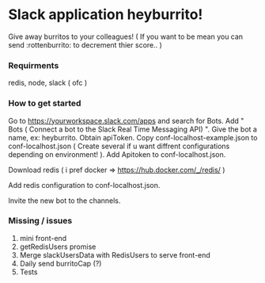 
# Slack application heyburrito!

Give away burritos to your colleagues!
( If you want to be mean you can send :rottenburrito: to decrement thier score.. )

### Requirments
redis,
node,
slack ( ofc )

### How to get started

Go to https://yourworkspace.slack.com/apps and search for Bots.
Add " Bots ( Connect a bot to the Slack Real Time Messaging API) ".
Give the bot a name, ex: heyburrito.
Obtain apiToken.
Copy conf-localhost-example.json to conf-localhost.json
( Create several if u want diffrent configurations depending on environment! ).
Add Apitoken to conf-localhost.json.

Download redis ( i pref docker => https://hub.docker.com/_/redis/ )

Add redis configuration to conf-localhost.json.

Invite the new bot to the channels.


### Missing / issues

1. mini front-end
2. getRedisUsers promise
3. Merge slackUsersData with RedisUsers to serve front-end
4. Daily send burritoCap (?)
5. Tests